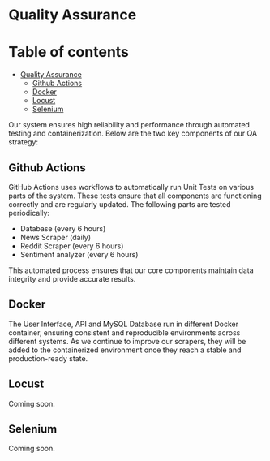 # Quality Assurance

# Table of contents
* [Quality Assurance](#quality-assurance)
  * [Github Actions](#github-actions)
  * [Docker](#docker)
  * [Locust](#locust)
  * [Selenium](#selenium)

Our system ensures high reliability and performance through automated testing and containerization. Below are the two key components of our QA strategy:

## Github Actions

GitHub Actions uses workflows to automatically run Unit Tests on various parts of the system. These tests ensure that all components are functioning correctly and are regularly updated. The following parts are tested periodically:
* Database (every 6 hours)
* News Scraper (daily)
* Reddit Scraper (every 6 hours)
* Sentiment analyzer (every 6 hours)

This automated process ensures that our core components maintain data integrity and provide accurate results.

## Docker

The User Interface, API and MySQL Database run in different Docker container, ensuring consistent and reproducible environments across different systems. As we continue to improve our scrapers, they will be added to the containerized environment once they reach a stable and production-ready state.

## Locust

Coming soon.

## Selenium

Coming soon.
